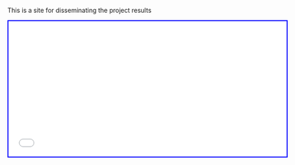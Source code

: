 
This is a site for disseminating the project results
<iframe src="Index.html" height="305" width="625" style="border: 2px solid blue;"></iframe>
